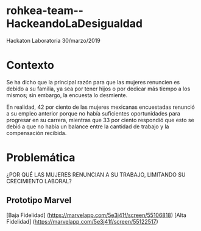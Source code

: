 # rohkea-team--HackeandoLaDesigualdad
Hackaton Laboratoria 30/marzo/2019

# Contexto
Se ha dicho que la principal razón para que las mujeres renuncien es debido a su familia, ya sea por tener hijos o por dedicar más tiempo a los mismos; sin embargo, la encuesta lo desmiente.

En realidad, 42 por ciento de las mujeres mexicanas encuestadas renunció a su empleo anterior porque no había suficientes oportunidades para progresar en su carrera, mientras que 33 por ciento respondió que esto se debió a que no había un balance entre la cantidad de trabajo y la compensación recibida.

# Problemática
¿POR QUÉ LAS MUJERES RENUNCIAN A SU TRABAJO, LIMITANDO SU CRECIMIENTO LABORAL?

## Prototipo Marvel
[Baja Fidelidad] (https://marvelapp.com/5e3j41f/screen/55106818)
[Alta Fidelidad] (https://marvelapp.com/5e3j41f/screen/55122517)
